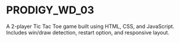 # PRODIGY_WD_03
 A 2-player Tic Tac Toe game built using HTML, CSS, and JavaScript. Includes win/draw detection, restart option, and responsive layout.
